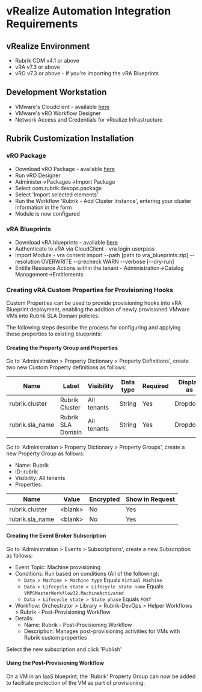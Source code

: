 # vRealize Automation Integration Requirements

## vRealize Environment

* Rubrik CDM v4.1 or above
* vRA v7.3 or above
* vRO v7.3 or above - If you're importing the vRA Blueprints

## Development Workstation

* VMware's Cloudclient - available [here](https://code.vmware.com/web/dp/tool/cloudclient/4.6.0)
* VMware's vRO Workflow Designer
* Network Access and Credentials for vRealize Infrastructure

## Rubrik Customization Installation

### vRO Package

* Download vRO Package - available [here](https://github.com/rubrik-devops/rubrik-vrealize/blob/master/com.rubrik.devops.package)
* Run vRO Designer
* Administer->Packages->Import Package
* Select com.rubrik.devops.package
* Select 'Import selected elements'
* Run the Workflow 'Rubrik - Add Cluster Instance', entering your cluster information in the form
* Module is now configured

### vRA Blueprints

* Download vRA blueprints - available [here](https://github.com/rubrik-devops/rubrik-vrealize/blob/master/vra_blueprints.zip)
* Authenticate to vRA via CloudClient - vra login userpass
* Import Module - vra content import --path [path to vra_blueprints.zip] --resolution OVERWRITE --precheck WARN --verbose \[--dry-run\]
* Entitle Resource Actions within the tenant - Administration->Catalog Management->Entitlements

### Creating vRA Custom Properties for Provisioning Hooks

Custom Properties can be used to provide provisioning hooks into vRA Blueprint deployment, enabling the addition of newly provisioned VMware VMs into Rubrik SLA Domain policies.

The following steps describe the process for configuring and applying these properties to existing blueprints:

#### Creating the Property Group and Properties

Go to 'Administration > Property Dictionary > Property Definitions', create two new Custom Property definitions as follows:

Name | Label | Visibility | Data type | Required | Display as | Values | Script action | Input parameters
--- | --- | --- | --- | --- | --- | --- | --- | ---
rubrik.cluster | Rubrik Cluster | All tenants | String | Yes | Dropdown | External values | com.rubrik.devops.actions/rubrik_GetRestHosts | None
rubrik.sla_name | Rubrik SLA Domain | All tenants | String | Yes | Dropdown | External values | com.rubrik.devops.actions/rubrik_GetSlaList | rubrik_host/Yes/rubrik.cluster

Go to 'Administration > Property Dictionary > Property Groups', create a new Property Group as follows:

* Name: Rubrik
* ID: rubrik
* Visibility: All tenants
* Properties:

Name | Value | Encrypted | Show in Request
--- | --- | --- | ---
rubrik.cluster | \<blank\> | No | Yes
rubrik.sla_name | \<blank\> | No | Yes

#### Creating the Event Broker Subscription

Go to 'Administration > Events > Subscriptions', create a new Subscription as follows:

* Event Topic: Machine provisioning
* Conditions: Run based on conditions (All of the following):
  * `Data > Machine > Machine type` Equals `Virtual Machine`
  * `Data > Lifecycle state > Lifecycle state name` Equals `VMPSMasterWorkflow32.MachineActivated`
  * `Data > Lifecycle state > State phase` Equals `POST`
* Workflow: Orchestrator > Library > Rubrik-DevOps > Helper Workflows > Rubrik - Post-Provisioning Workflow
* Details:
  * Name: Rubrik - Post-Provisioning Workflow
  * Description: Manages post-provisioning activities for VMs with Rubrik custom properties

Select the new subscription and click 'Publish'

#### Using the Post-Provisioning Workflow

On a VM in an IaaS blueprint, the 'Rubrik' Property Group can now be added to facilitate protection of the VM as part of provisioning.